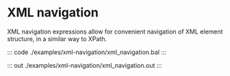 # XML navigation 

XML navigation expressions allow for convenient navigation of XML 
element structure, in a similar way to XPath.


::: code ./examples/xml-navigation/xml_navigation.bal :::

::: out ./examples/xml-navigation/xml_navigation.out :::
